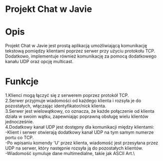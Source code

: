 # Projekt Chat w Javie
# Opis
Projekt Chat w Javie jest prostą aplikacją umożliwiającą komunikację tekstową pomiędzy klientami poprzez serwer przy użyciu protokołu TCP. Dodatkowo, implementuje również komunikację za pomocą dodatkowego kanału UDP oraz opcję multicast.

# Funkcje
1.Klienci mogą łączyć się z serwerem poprzez protokół TCP.\
2.Serwer przyjmuje wiadomości od każdego klienta i rozsyła je do pozostałych, włączając identyfikator/nick klienta.\
3.Serwer jest wielowątkowy, co oznacza, że każde połączenie od klienta działa w swoim wątku, zapewniając poprawną obsługę wielu klientów jednocześnie.\
4.Dodatkowy kanał UDP jest dostępny dla komunikacji między klientami:\
  -Klient i serwer otwierają dodatkowy kanał UDP na tym samym numerze portu co TCP.\
  -Po wpisaniu komendy 'U' przez klienta, wiadomość jest przesyłana przez UDP na serwer, który następnie rozsyła ją do pozostałych klientów.\
  -Wiadomość symuluje dane multimedialne, takie jak ASCII Art.\
